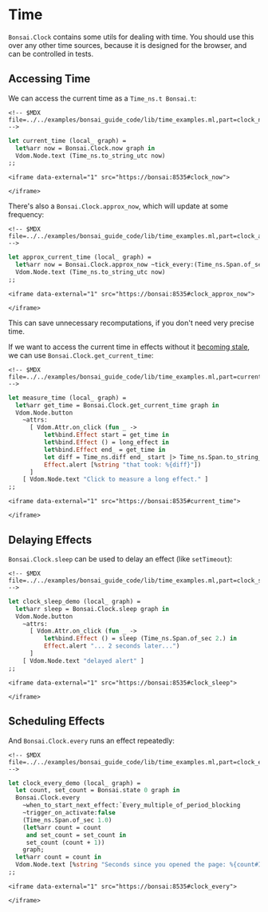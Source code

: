 # Time

`Bonsai.Clock` contains some utils for dealing with time. You should use
this over any other time sources, because it is designed for the
browser, and can be controlled in tests.

## Accessing Time

We can access the current time as a `Time_ns.t Bonsai.t`:

```{=html}
<!-- $MDX file=../../examples/bonsai_guide_code/lib/time_examples.ml,part=clock_now -->
```
``` ocaml
let current_time (local_ graph) =
  let%arr now = Bonsai.Clock.now graph in
  Vdom.Node.text (Time_ns.to_string_utc now)
;;
```

```{=html}
<iframe data-external="1" src="https://bonsai:8535#clock_now">
```
```{=html}
</iframe>
```
There's also a `Bonsai.Clock.approx_now`, which will update at some
frequency:

```{=html}
<!-- $MDX file=../../examples/bonsai_guide_code/lib/time_examples.ml,part=clock_approx_now -->
```
``` ocaml
let approx_current_time (local_ graph) =
  let%arr now = Bonsai.Clock.approx_now ~tick_every:(Time_ns.Span.of_sec 1.) graph in
  Vdom.Node.text (Time_ns.to_string_utc now)
;;
```

```{=html}
<iframe data-external="1" src="https://bonsai:8535#clock_approx_now">
```
```{=html}
</iframe>
```
This can save unnecessary recomputations, if you don't need very precise
time.

If we want to access the current time in effects without it [becoming
stale](./effects_and_stale_values.mdx), we can use
`Bonsai.Clock.get_current_time`:

```{=html}
<!-- $MDX file=../../examples/bonsai_guide_code/lib/time_examples.ml,part=current_time_effect -->
```
``` ocaml
let measure_time (local_ graph) =
  let%arr get_time = Bonsai.Clock.get_current_time graph in
  Vdom.Node.button
    ~attrs:
      [ Vdom.Attr.on_click (fun _ ->
          let%bind.Effect start = get_time in
          let%bind.Effect () = long_effect in
          let%bind.Effect end_ = get_time in
          let diff = Time_ns.diff end_ start |> Time_ns.Span.to_string_hum in
          Effect.alert [%string "that took: %{diff}"])
      ]
    [ Vdom.Node.text "Click to measure a long effect." ]
;;
```

```{=html}
<iframe data-external="1" src="https://bonsai:8535#current_time">
```
```{=html}
</iframe>
```
## Delaying Effects

`Bonsai.Clock.sleep` can be used to delay an effect (like `setTimeout`):

```{=html}
<!-- $MDX file=../../examples/bonsai_guide_code/lib/time_examples.ml,part=clock_sleep -->
```
``` ocaml
let clock_sleep_demo (local_ graph) =
  let%arr sleep = Bonsai.Clock.sleep graph in
  Vdom.Node.button
    ~attrs:
      [ Vdom.Attr.on_click (fun _ ->
          let%bind.Effect () = sleep (Time_ns.Span.of_sec 2.) in
          Effect.alert "... 2 seconds later...")
      ]
    [ Vdom.Node.text "delayed alert" ]
;;
```

```{=html}
<iframe data-external="1" src="https://bonsai:8535#clock_sleep">
```
```{=html}
</iframe>
```
## Scheduling Effects

And `Bonsai.Clock.every` runs an effect repeatedly:

```{=html}
<!-- $MDX file=../../examples/bonsai_guide_code/lib/time_examples.ml,part=clock_every -->
```
``` ocaml
let clock_every_demo (local_ graph) =
  let count, set_count = Bonsai.state 0 graph in
  Bonsai.Clock.every
    ~when_to_start_next_effect:`Every_multiple_of_period_blocking
    ~trigger_on_activate:false
    (Time_ns.Span.of_sec 1.0)
    (let%arr count = count
     and set_count = set_count in
     set_count (count + 1))
    graph;
  let%arr count = count in
  Vdom.Node.text [%string "Seconds since you opened the page: %{count#Int}"]
;;
```

```{=html}
<iframe data-external="1" src="https://bonsai:8535#clock_every">
```
```{=html}
</iframe>
```
